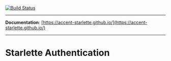 <a href="https://travis-ci.org/accent-starlette/starlette-auth">
    <img src="https://travis-ci.org/accent-starlette/starlette-auth.svg?branch=master" alt="Build Status">
</a>

---

**Documentation**: [https://accent-starlette.github.io/](https://accent-starlette.github.io/)

---

# Starlette Authentication
